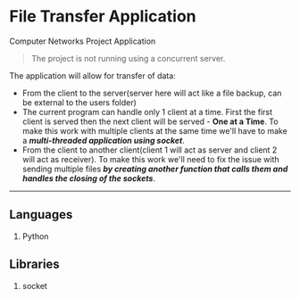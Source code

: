 # File Transfer Application
Computer Networks Project Application

> The project is not running using a concurrent server.

The application will allow for transfer of data:
- From the client to the server(server here will act like a file backup, can be external to the users folder)
- The current program can handle only 1 client at a time. First the first client is served then the next client will be served - **One at a Time**. To make this work with multiple clients at the same time we'll have to make a ***multi-threaded application using socket***.
- From the client to another client(client 1 will act as server and client 2 will act as receiver). To make this work we'll need to fix the issue with sending multiple files ***by creating another function that calls them and handles the closing of the sockets***.


---

## Languages

1. Python

## Libraries

1. socket



